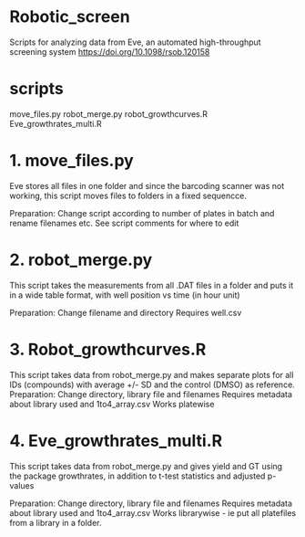 # Robotic_screen

Scripts for analyzing data from Eve, an automated high-throughput screening system
https://doi.org/10.1098/rsob.120158

# scripts
move_files.py
robot_merge.py
robot_growthcurves.R
Eve_growthrates_multi.R

# 1. move_files.py

Eve stores all files in one folder and since the barcoding scanner was not working, this script moves files to folders in a fixed sequencce.

Preparation: Change script according to number of plates in batch and rename filenames etc. See script comments for where to edit

# 2. robot_merge.py 

This script takes the measurements from all .DAT files in a folder and puts it in a wide table format, with well position vs time (in hour unit)

Preparation: Change filename and directory
Requires well.csv 

# 3. Robot_growthcurves.R

This script takes data from robot_merge.py and makes separate plots for all IDs (compounds) with average +/- SD and the control (DMSO) as reference. 
Preparation: Change directory, library file and filenames
Requires metadata about library used and 1to4_array.csv
Works platewise

# 4. Eve_growthrates_multi.R

This script takes data from robot_merge.py and gives yield and GT using the package growthrates, in addition to t-test statistics and adjusted p-values

Preparation: Change directory, library file and filenames
Requires metadata about library used and 1to4_array.csv
Works librarywise - ie put all platefiles from a library in a folder. 






